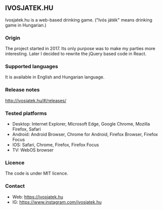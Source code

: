 ## IVOSJATEK.HU
Ivosjatek.hu is a web-based drinking game. ("Ivós játék" means drinking game in Hungarian.)

### Origin
The project started in 2017. 
Its only purpose was to make my parties more interesting. 
Later I decided to rewrite the jQuery based code in React. 

### Supported languages
It is available in English and Hungarian language.

### Release notes
http://ivosjatek.hu/#/releases/

### Tested platforms
- Desktop: Internet Explorer, Microsoft Edge, Google Chrome, Mozilla Firefox, Safari
- Android: Android Browser, Chrome for Android, Firefox Browser, Firefox Focus
- IOS: Safari, Chrome, Firefox, Firefox Focus
- TV: WebOS browser

### Licence 
The code is under MIT licence.

### Contact
- Web: https://ivosjatek.hu
- IG: https://www.instagram.com/ivosjatek.hu